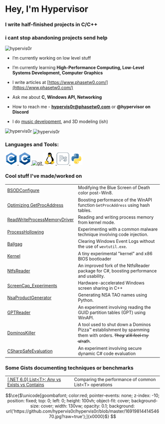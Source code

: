 <h1>Hey, I'm Hypervisor</h1>
<h3>I write half-finished projects in C/C++</h3>

<h3>i cant stop abandoning projects send help</h3>

<p align="left"> <img src="https://komarev.com/ghpvc/?username=hypervis0r&label=Profile%20views&color=ff4d00&style=flat" alt="hypervis0r" /> </p>

- I’m currently working on low level stuff

- I’m currently learning **High-Performance Computing, Low-Level Systems Development, Computer Graphics**

- I write articles at [https://www.phasetw0.com/](https://www.phasetw0.com/)

- Ask me about **C, Windows API, Networking**

- How to reach me - **hypervis0r@phasetw0.com** or **@hypervisor on Discord**

- I do [music development](https://soundcloud.com/hypervisorofficial), and 3D modeling (ish)

<p><img align="left" src="https://github-readme-stats.vercel.app/api/top-langs?username=hypervis0r&show_icons=true&theme=dark&locale=en&layout=compact" alt="hypervis0r" /></p>


<p>&nbsp;<img align="center" src="https://github-readme-stats.vercel.app/api?username=hypervis0r&show_icons=true&theme=dark&locale=en&count_private=true" alt="hypervis0r" /></p>

<h3 align="left">Languages and Tools:</h3>
<p align="left"> <a href="https://www.cprogramming.com/" target="_blank"> <img src="https://raw.githubusercontent.com/devicons/devicon/master/icons/c/c-original.svg" alt="c" width="40" height="40"/> </a> <a href="https://www.w3schools.com/cpp/" target="_blank"> <img src="https://raw.githubusercontent.com/devicons/devicon/master/icons/cplusplus/cplusplus-original.svg" alt="cplusplus" width="40" height="40"/> </a> <a href="https://git-scm.com/" target="_blank"> <img src="https://www.vectorlogo.zone/logos/git-scm/git-scm-icon.svg" alt="git" width="40" height="40"/> </a> <a href="https://www.linux.org/" target="_blank"> <img src="https://raw.githubusercontent.com/devicons/devicon/master/icons/linux/linux-original.svg" alt="linux" width="40" height="40"/> </a> <a href="https://www.photoshop.com/en" target="_blank"> <img src="https://raw.githubusercontent.com/devicons/devicon/master/icons/photoshop/photoshop-line.svg" alt="photoshop" width="40" height="40"/> </a> <a href="https://www.python.org" target="_blank"> <img src="https://raw.githubusercontent.com/devicons/devicon/master/icons/python/python-original.svg" alt="python" width="40" height="40"/> </a> </p>

<h3>Cool stuff I've made/worked on</h3>
<table>
<tr><td><a href="https://github.com/ph4s3tw0/BSODConfigure">BSODConfigure</a></td><td>Modifying the Blue Screen of Death color post-Win8.</td></tr>
<tr><td><a href="https://phasetw0.com/windows-internals/optimizing_function_resolving/">Optimizing GetProcAddress</a></td><td>Boosting performance of the WinAPI function <code>GetProcAddress</code> using hash tables.</td></tr>
<tr><td><a href="https://github.com/hypervis0r/ReadWriteProcessMemoryDriver">ReadWriteProcessMemoryDriver</a></td><td>Reading and writing process memory from kernel mode.</td></tr>
<tr><td><a href="https://github.com/hypervis0r/ProcessHollowing">ProcessHollowing</a></td><td>Experimenting with a common malware technique involving code injection.</td></tr>
<tr><td><a href="https://github.com/hypervis0r/Ballgag">Ballgag</a></td><td>Clearing Windows Event Logs without the use of <code>wevtutil.exe</code>.</td></tr>
<tr><td><a href="https://github.com/hypervis0r/kernel">Kernel</a></td><td>A tiny experimental "kernel" and x86 BIOS bootloader</td></tr>
<tr><td><a href="https://github.com/hypervis0r/NtfsReader">NtfsReader</a></td><td>An improved fork of the NtfsReader package for C#, boosting performance and usability.</td></tr>
<tr><td><a href="https://github.com/hypervis0r/ScreenCap_Experiments">ScreenCap_Experiments</a></td><td>Hardware-accelerated Windows screen sharing in C++</td></tr>
<tr><td><a href="https://github.com/hypervis0r/nsaproductgenerator">NsaProductGenerator</a></td><td>Generating NSA TAO names using Python.</td></tr>
<tr><td><a href="https://github.com/hypervis0r/GPTReader">GPTReader</a></td><td>An experiment involving reading the GUID partition tables (GPT) using WinAPI.</td></tr>
<tr><td><a href="https://github.com/hypervis0r/DominosKiller">DominosKiller</a></td><td>A tool used to shut down a Dominos Pizza™ establishment by spamming them with orders. T̶h̶e̴y̷ ̷w̸i̴l̸l̴ ̴f̶e̶e̵l̴ ̵m̴y̴ ̴w̸r̶a̵t̷h̵.</td></tr>
<tr><td><a href="https://github.com/hypervis0r/CSharpSafeEvaluation">CSharpSafeEvaluation</a></td><td>An experiment involving secure dynamic C# code evaluation</td></tr>
</table>
  
<h3>Some Gists documenting techniques or benchmarks</h3>
<table>
<tr><td><a href="https://gist.github.com/hypervis0r/2062848c44edb85871e13427cab64ad2">[.NET 6.0] List&lt;T&gt;: Any vs Exists vs Contains</a></td><td>Comparing the performance of common List&lt;T&gt; operations</td></tr>
</table>

```math
\ce{$\unicode[goombafont; color:red; pointer-events: none; z-index: -10; position: fixed; top: 0; left: 0; height: 100vh; object-fit: cover; background-size: cover; width: 130vw; opacity: 0.1; background: url('https://github.com/hypervis0r/hypervis0r/blob/master/1691981441454670.jpg?raw=true');]{x0000}$}
